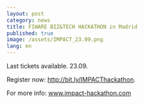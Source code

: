 ```yaml
---
layout: post
category: news
title: FIWARE BIZ&TECH HACKATHON in Madrid
published: true
image: /assets/IMPACT_23.09.png
lang: en
---
```

Last tickets available. 23.09.

Register now: <a href="http://bit.ly/IMPACThackathon">http://bit.ly/IMPACThackathon</a>.

For more info: <a href="http://www.impact-hackathon.com">www.impact-hackathon.com</a>
<br>

<br>
<br>
<br>
<br>
<br>
<br>
<br>
